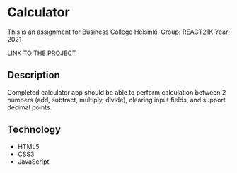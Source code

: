 # Calculator

This is an assignment for Business College Helsinki.
Group: REACT21K
Year: 2021

[LINK TO THE PROJECT]()

## Description

Completed calculator app should be able to perform calculation between 2 numbers (add, subtract, multiply, divide), clearing input fields, and support decimal points.

## Technology

- HTML5
- CSS3
- JavaScript
